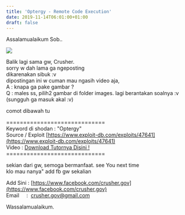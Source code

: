 ```yaml
---
title: 'Optergy - Remote Code Execution'
date: 2019-11-14T06:01:00+01:00
draft: false
---
```


Assalamualaikum Sob..  
  
  

[![](https://blog.nsfocusglobal.com/wp-content/uploads/2018/04/AdobeStock_79161764_Preview.jpeg)](https://blog.nsfocusglobal.com/wp-content/uploads/2018/04/AdobeStock_79161764_Preview.jpeg)

  
Balik lagi sama gw, Crusher.  
sorry w dah lama ga ngeposting  
dikarenakan sibuk :v  
dipostingan ini w cuman mau ngasih video aja,  
A : knapa ga pake gambar ?  
Q : males ss, pilih2 gambar di folder images. lagi berantakan soalnya :v (sungguh ga masuk akal :v)  
  
comot dibawah tu  
  
\=============================  
Keyword di shodan : "Optergy"  
Source / Exploit [https://www.exploit-db.com/exploits/47641](https://www.exploit-db.com/exploits/47641)  
Video : [Download Tutornya Disini !](https://www.mediafire.com/file/f6rcos1z04abb46/crusher-2019-11-14_11.07.30.mp4/file)  
\=============================  
  
sekian dari gw, semoga bermanfaat. see You next time  
klo mau nanya" add fb gw sekalian  
  
Add Sini : [https://www.facebook.com/crusher.gov](https://www.facebook.com/crusher.gov)  
Email     :  [crusher.gov@gmail.com](mailto:crusher.gov@gmail.com)  
  
  
Wassalamualaikum.